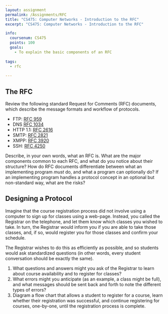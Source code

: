 ```yaml
---
layout: assignment
permalink: /Assignments/RFC
title: "CS475: Computer Networks - Introduction to the RFC"
excerpt: "CS475: Computer Networks - Introduction to the RFC"

info:
  coursenum: CS475
  points: 100
  goals:
    - To explain the basic components of an RFC
      
tags:
  - rfc
  
---
```


## The RFC

Review the following standard Request for Comments (RFC) documents, which describe the message formats and workflow of protocols.

* FTP: [RFC 959](http://www.rfcs.org/rfc959.txt) 
* DNS [RFC 1034](http://www.rfcs.org/rfc1034.txt) 
* HTTP 1.1: [RFC 2616](http://www.rfcs.org/rfc2616.txt) 
* SMTP: [RFC 2821](http://www.rfcs.org/rfc2821.txt) 
* XMPP: [RFC 3920](http://www.rfcs.org/rfc3920.txt) 
* SSH: [RFC 4250](http://www.rfcs.org/rfc4250.txt)

Describe, in your own words, what an RFC is.  What are the major components common to each RFC, and what do you notice about their structure?  How do RFC documents differentiate between what an implementing program *must* do, and what a program can optionally do? If an implementing program handles a protocol concept in an optional but non-standard way, what are the risks?

## Designing a Protocol

Imagine that the course registration process did not involve using a computer to sign up for classes using a web-page.  Instead, you called the Registrar on the telephone, and let them know which classes you wished to take.  In turn, the Registrar would inform you if you are able to take those classes, and, if so, would register you for those classes and confirm your schedule.

The Registrar wishes to do this as efficiently as possible, and so students would ask standardized questions (in other words, every student conversation should be exactly the same).  

1. What questions and answers might you ask of the Registrar to learn about course availability and to register for classes?
2. What errors might you anticipate (as an example, a class might be full), and what messages should be sent back and forth to note the different types of errors?
3. Diagram a flow chart that allows a student to register for a course, learn whether their registration was successful, and continue registering for courses, one-by-one, until the registration process is complete.